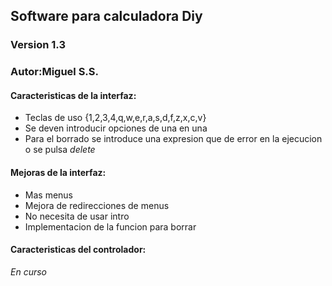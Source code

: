## Software para calculadora Diy
### Version 1.3
### Autor:Miguel S.S.
#### Caracteristicas de la interfaz:
* Teclas de uso {1,2,3,4,q,w,e,r,a,s,d,f,z,x,c,v}
* Se deven introducir opciones de una en una
* Para el borrado se introduce una expresion que de error en la ejecucion o se pulsa *delete*
#### Mejoras de la interfaz:
* Mas menus
* Mejora de redirecciones de menus
* No necesita de usar intro
* Implementacion de la funcion para borrar
#### Caracteristicas del controlador:
*En curso*
